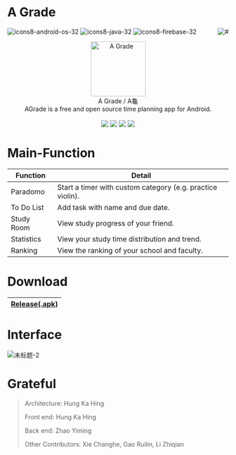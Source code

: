 # A Grade
![icons8-android-os-32](https://user-images.githubusercontent.com/78750074/222112649-9c0981bf-80cb-4ba8-aae5-5163ab4ee5dd.png)
![icons8-java-32](https://user-images.githubusercontent.com/78750074/222112419-7dab5709-9692-440f-8176-5bcf3107cc74.png)
![icons8-firebase-32](https://user-images.githubusercontent.com/78750074/222112155-1c26e50a-f1e7-4ad0-9887-544fdf6348b9.png)
<img src="https://user-images.githubusercontent.com/78750074/222115510-b5cf5cec-afad-4bdc-9a91-58b5478a2de8.svg" alt="#" align="right">

<div align="center">
<img width="125" height="125" src="https://user-images.githubusercontent.com/78750074/208642882-308cb7e4-978a-43cf-9bbc-294e4b60e803.png" alt="A Grade"/>
<br/>
A Grade / A龜
<br/>
AGrade is a free and open source time planning app for Android.
<br/><br/>
</div>

<div align="center">
<a href="#Main-Function"><img src="https://user-images.githubusercontent.com/78750074/222326684-4838d588-d476-46fa-89ac-523c56ffdaef.svg" /></a>
<a href="#Download"><img src="https://user-images.githubusercontent.com/78750074/222326784-c51ce60b-4074-4b8e-abd8-d2f5f5d15b2d.svg" /></a>
<a href="#Interface"><img src="https://user-images.githubusercontent.com/78750074/222326824-4b25e215-223d-413d-9ae7-e111aa160871.svg" /></a>
<a href="#Grateful"><img src="https://user-images.githubusercontent.com/78750074/222326858-140851dd-0d20-4241-bd17-6ffd9185f3b0.svg" /></a>
</div>
 
# Main-Function

Function|Detail
--|--|
Paradomo|Start a timer with custom category (e.g. practice violin).
To Do List|Add task with name and due date.
Study Room|View study progress of your friend.
Statistics|View your study time distribution and trend.
Ranking|View the ranking of your school and faculty.

# Download

[Release(.apk)](https://github.com/Henryyy-Hung/HKU-COMP3330-AGrade/raw/master/app/release/app-release.apk)|
--------------------------------------------------------|

# Interface

![未标题-2](https://user-images.githubusercontent.com/78750074/208655360-2ae164ab-93da-4f8f-be43-f83d8df22825.png)


# Grateful

>Architecture: Hung Ka Hing
>
>Front end: Hung Ka Hing
>
>Back end: Zhao Yiming
>
>Other Contributors: Xie Changhe, Gao Ruilin, Li Zhiqian

